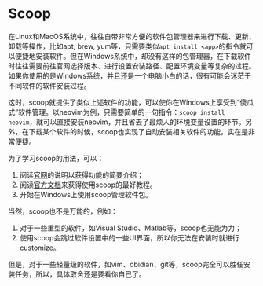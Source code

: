 # Scoop

在Linux和MacOS系统中，往往自带非常方便的软件包管理器来进行下载、更新、卸载等操作，比如apt, brew, yum等，只需要类似`apt install <app>`的指令就可以便捷地安装软件。但在Windows系统中，却没有这样的包管理器，在下载软件时往往需要前往官网选择版本、进行设置安装路径、配置环境变量等复杂的过程。如果你使用的是Windows系统，并且还是一个电脑小白的话，很有可能会迷茫于不同软件的软件安装过程。

这时，scoop就提供了类似上述软件的功能，可以使你在Windows上享受到“傻瓜式”软件管理。以neovim为例，只需要简单的一句指令：`scoop install neovim`，就可以直接安装neovim，并且省去了最烦人的环境变量设置的环节。另外，在下载某个软件的时候，scoop也实现了自动安装相关软件的功能，实在是非常便捷。

为了学习scoop的用法，可以：

1. 阅读[官网](https://scoop.sh/)的说明以获得功能的简要介绍；
2. 阅读[官方文档](https://github.com/ScoopInstaller/Scoop/wiki)来获得使用scoop的最好教程。
3. 开始在Windows上使用scoop管理软件包。

当然，scoop也不是万能的，例如：

1. 对于一些重型的软件，如Visual Studio、Matlab等，scoop也无能为力；
2. 使用scoop会跳过软件设置中的一些UI界面，所以你无法在安装时就进行customize。

但是，对于一些轻量级的软件，如vim、obidian、git等，scoop完全可以胜任安装任务，所以，具体取舍还是要看你自己了。
